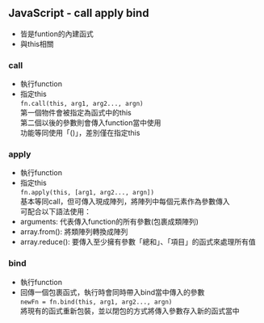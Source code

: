 ##  JavaScript - call apply bind  
  
- 皆是funtion的內建函式  
- 與this相關  
  
### call
- 執行function  
- 指定this  
    `fn.call(this, arg1, arg2..., argn)`  
第一個物件會被指定為函式中的this  
第二個以後的參數則會傳入function當中使用  
功能等同使用「()」，差別僅在指定this  
  
### apply
- 執行function  
- 指定this  
    `fn.apply(this, [arg1, arg2..., argn])`  
基本等同call，但可傳入現成陣列，將陣列中每個元素作為參數傳入  
可配合以下語法使用：  
- arguments: 代表傳入function的所有參數(包裹成類陣列)  
- array.from(): 將類陣列轉換成陣列  
- array.reduce(): 要傳入至少擁有參數「總和」、「項目」的函式來處理所有值  
  
### bind
- 執行function  
- 回傳一個包裹函式，執行時會同時帶入bind當中傳入的參數  
   `newFn = fn.bind(this, arg1, arg2..., argn)`  
將現有的函式重新包裝，並以閉包的方式將傳入參數存入新的函式當中  